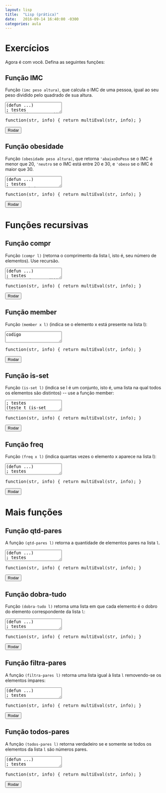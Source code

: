 ```yaml
---
layout: lisp
title:  "Lisp (prática)"
date:   2016-09-14 16:40:00 -0300
categories: aula
---
```


<script type="text/javascript">
    window.apostila = "lisp";
    simplesEval = simplesEvalLisp;
    multiEval = multiEvalLisp;
    window.codeMirrorLanguage = "commonlisp";
</script>

# Exercícios

Agora é com você. Defina as seguintes funções:

## Função IMC

Função `(imc peso altura)`, que calcula o IMC de uma pessoa, igual ao seu peso dividido pelo quadrado de sua altura.

<!-- 
(defun imc (peso altura) (/ peso (* altura altura)))
 -->

<div class="lesson">
<textarea class="code">
(defun ...)
; testes
(print (imc 75 1.80))
(print (imc 100 1.80))
(print (imc 75 2.20))
</textarea>
<div class="output"></div>
<div class="output"></div>
<pre class="verifier">function(str, info) { return multiEval(str, info); }</pre>
<button class="go">Rodar</button>
</div>

## Função obesidade

Função `(obesidade peso altura)`, que retorna `'abaixoDoPeso` se o IMC é menor que 20, `'neutro` se o IMC está entre 20 e 30, e `'obeso` se o IMC é maior que 30.

<!-- 
(defun obesidade (peso altura)
  (let ((indice (imc peso altura)))
       (cond
         ((< indice 20) 'abaixoDoPeso)
         ((<= indice 30) 'neutro)
         (t 'obeso))))
 -->

<div class="lesson">
<textarea class="code">
(defun ...)
; testes
(teste 'abaixoDoPeso (obesidade 40 1.80))
(teste 'neutro (obesidade 75 1.80))
(teste 'obeso (obesidade 100 1.80))
</textarea>
<div class="output"></div>
<div class="output"></div>
<pre class="verifier">function(str, info) { return multiEval(str, info); }</pre>
<button class="go">Rodar</button>
</div>

# Funções recursivas

## Função compr

Função `(compr l)` (retorna o comprimento da lista l, isto é, seu número de elementos). Use recursão.

<!-- 
(defun compr (l)
  (cond
    ((null l) 0)
    (t (+ 1 (compr (cdr l))))))
 -->

<div class="lesson">
<textarea class="code">
(defun ...)
; testes
(teste 0 (compr '()))
(teste 1 (compr '(1)))
(teste 3 (compr '(1 2 3)))
</textarea>
<div class="output"></div>
<div class="output"></div>
<pre class="verifier">function(str, info) { return multiEval(str, info); }</pre>
<button class="go">Rodar</button>
</div>

## Função member

Função `(member x l)` (indica se o elemento x está presente na lista l):

<!-- 
(defun member (x l)
  (cond
    ((null l) Nil)
    ((= (car l) x) t)
    (t (member x (cdr l)))))
 -->

<div class="lesson">
<textarea class="code">
codigo
</textarea>
<div class="output"></div>
<div class="output"></div>
<pre class="verifier">function(str, info) { return multiEval(str, info); }</pre>
<button class="go">Rodar</button>
</div>

## Função is-set

Função `(is-set l)` (indica se l é um conjunto, isto é, uma lista na qual todos os elementos são distintos) -- use a função member:

<!-- 
(defun is-set (l)
  (cond
    ((null l) t)
    (t (and
        (is-set (cdr l))
        (not (member (car l) (cdr l)))))))
 -->

<div class="lesson">
<textarea class="code">
; testes
(teste t (is-set '()))
(teste t (is-set '(1)))
(teste t (is-set '(1 2 3)))
(teste Nil (is-set '(1 1 2)))
(teste Nil (is-set '(1 2 1)))
(teste Nil (is-set '(1 2 3 2 5)))
</textarea>
<div class="output"></div>
<div class="output"></div>
<pre class="verifier">function(str, info) { return multiEval(str, info); }</pre>
<button class="go">Rodar</button>
</div>

## Função freq

Função `(freq x l)` (indica quantas vezes o elemento x aparece na lista l):

<!-- 
(defun freq (x l)
  (cond
    ((null l) 0)
    ((= (car l) x) (+ 1 (freq x (cdr l))))
    (t (freq x (cdr l)))))
 -->

<div class="lesson">
<textarea class="code">
(defun ...)
; testes
; ...
</textarea>
<div class="output"></div>
<div class="output"></div>
<pre class="verifier">function(str, info) { return multiEval(str, info); }</pre>
<button class="go">Rodar</button>
</div>

# Mais funções

## Função qtd-pares

A função `(qtd-pares l)` retorna a quantidade de elementos pares na lista `l`.

<div class="lesson">
<textarea class="code">
(defun ...)
; testes
; ...
</textarea>
<div class="output"></div>
<div class="output"></div>
<pre class="verifier">function(str, info) { return multiEval(str, info); }</pre>
<button class="go">Rodar</button>
</div>

## Função dobra-tudo

Função `(dobra-tudo l)` retorna uma lista em que cada elemento é o dobro do elemento correspondente da lista `l`:

<div class="lesson">
<textarea class="code">
(defun ...)
; testes
; ...
</textarea>
<div class="output"></div>
<div class="output"></div>
<pre class="verifier">function(str, info) { return multiEval(str, info); }</pre>
<button class="go">Rodar</button>
</div>

## Função filtra-pares

A função `(filtra-pares l)` retorna uma lista igual à lista `l` removendo-se os elementos ímpares:

<div class="lesson">
<textarea class="code">
(defun ...)
; testes
; ...
</textarea>
<div class="output"></div>
<div class="output"></div>
<pre class="verifier">function(str, info) { return multiEval(str, info); }</pre>
<button class="go">Rodar</button>
</div>

## Função todos-pares

A função `(todos-pares l)` retorna verdadeiro se e somente se todos os elementos da lista `l` são números pares.

<div class="lesson">
<textarea class="code">
(defun ...)
; testes
; ...
</textarea>
<div class="output"></div>
<div class="output"></div>
<pre class="verifier">function(str, info) { return multiEval(str, info); }</pre>
<button class="go">Rodar</button>
</div>

